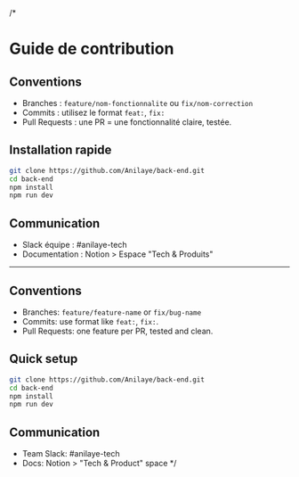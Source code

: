 /*
# Guide de contribution

## Conventions
- Branches : `feature/nom-fonctionnalite` ou `fix/nom-correction`
- Commits : utilisez le format `feat:`, `fix:`
- Pull Requests : une PR = une fonctionnalité claire, testée.

## Installation rapide
```bash
git clone https://github.com/Anilaye/back-end.git
cd back-end
npm install
npm run dev
```

## Communication
- Slack équipe : #anilaye-tech
- Documentation : Notion > Espace "Tech & Produits"

---

## Conventions
- Branches: `feature/feature-name` or `fix/bug-name`
- Commits: use format like `feat:`, `fix:`.
- Pull Requests: one feature per PR, tested and clean.

## Quick setup
```bash
git clone https://github.com/Anilaye/back-end.git
cd back-end
npm install
npm run dev
```

## Communication
- Team Slack: #anilaye-tech
- Docs: Notion > "Tech & Product" space
*/
